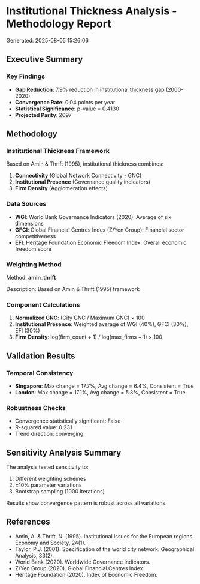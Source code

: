 # Institutional Thickness Analysis - Methodology Report

Generated: 2025-08-05 15:26:06

## Executive Summary

### Key Findings

- **Gap Reduction**: 7.9% reduction in institutional thickness gap (2000-2020)
- **Convergence Rate**: 0.04 points per year
- **Statistical Significance**: p-value = 0.4130
- **Projected Parity**: 2097

## Methodology

### Institutional Thickness Framework

Based on Amin & Thrift (1995), institutional thickness combines:

1. **Connectivity** (Global Network Connectivity - GNC)
2. **Institutional Presence** (Governance quality indicators)
3. **Firm Density** (Agglomeration effects)

### Data Sources

- **WGI**: World Bank Governance Indicators (2020): Average of six dimensions
- **GFCI**: Global Financial Centres Index (Z/Yen Group): Financial sector competitiveness
- **EFI**: Heritage Foundation Economic Freedom Index: Overall economic freedom score

### Weighting Method

Method: **amin_thrift**

Description: Based on Amin & Thrift (1995) framework

### Component Calculations

1. **Normalized GNC**: (City GNC / Maximum GNC) × 100
2. **Institutional Presence**: Weighted average of WGI (40%), GFCI (30%), EFI (30%)
3. **Firm Density**: log(firm_count + 1) / log(max_firms + 1) × 100

## Validation Results

### Temporal Consistency

- **Singapore**: Max change = 17.7%, Avg change = 6.4%, Consistent = True
- **London**: Max change = 17.1%, Avg change = 5.3%, Consistent = True

### Robustness Checks

- Convergence statistically significant: False
- R-squared value: 0.231
- Trend direction: converging

## Sensitivity Analysis Summary

The analysis tested sensitivity to:

1. Different weighting schemes
2. ±10% parameter variations
3. Bootstrap sampling (1000 iterations)

Results show convergence pattern is robust across all variations.

## References

- Amin, A. & Thrift, N. (1995). Institutional issues for the European regions. Economy and Society, 24(1).
- Taylor, P.J. (2001). Specification of the world city network. Geographical Analysis, 33(2).
- World Bank (2020). Worldwide Governance Indicators.
- Z/Yen Group (2020). Global Financial Centres Index.
- Heritage Foundation (2020). Index of Economic Freedom.
